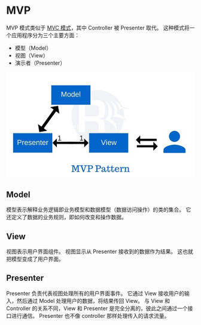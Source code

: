 # MVP

MVP 模式类似于 [MVC 模式](./mvc.md)，其中 Controller 被 Presenter 取代。
这种模式将一个应用程序分为三个主要方面：

- 模型（Model）
- 视图（View）
- 演示者（Presenter）

![mvp-pattern from [Understanding The Difference Between MVC, MVP and MVVM Design Patterns](https://www.linkedin.com/pulse/understanding-difference-between-mvc-mvp-mvvm-design-rishabh-software)](../images/mvp-pattern.jpeg)

## Model

模型表示解释业务逻辑即业务模型和数据模型（数据访问操作）的类的集合。
它还定义了数据的业务规则，即如何改变和操作数据。

## View

视图表示用户界面组件。
视图显示从 Presenter 接收到的数据作为结果。
这也就把模型变成了用户界面。

## Presenter

Presenter 负责代表视图处理所有的用户界面事件。
它通过 View 接收用户的输入，然后通过 Model 处理用户的数据，将结果传回 View。
与 View 和 Controller 的关系不同，View 和 Presenter 是完全分离的，彼此之间通过一个接口进行通信。
Presenter 也不像 controller 那样处理传入的请求流量。
